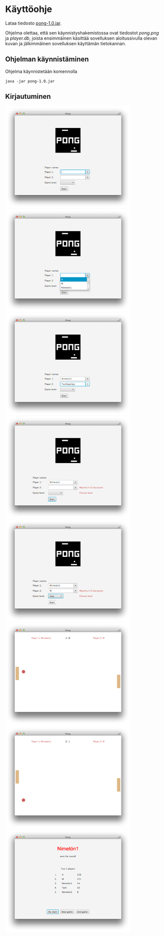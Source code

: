 # Käyttöohje

Lataa tiedosto [pong-1.0.jar](https://github.com/heidihas/otm-harjoitustyo/releases/tag/viikko5).

Ohjelma olettaa, että sen käynnistyshakemistossa ovat tiedostot _pong.png_ ja _player.db_, joista ensimmäinen käsittää sovelluksen aloitussivulla olevan kuvan ja jälkimmäinen sovelluksen käyttämän tietokannan.

## Ohjelman käynnistäminen

Ohjelma käynnistetään komennolla

```
java -jar pong-1.0.jar
```
## Kirjautuminen

<img src="https://github.com/heidihas/otm-harjoitustyo/blob/master/dokumentaatio/kuvat/Pong_pic_1.png" width="400">

<img src="https://github.com/heidihas/otm-harjoitustyo/blob/master/dokumentaatio/kuvat/Pong_pic_2.png" width="400">

<img src="https://github.com/heidihas/otm-harjoitustyo/blob/master/dokumentaatio/kuvat/Pong_pic_3.png" width="400">

<img src="https://github.com/heidihas/otm-harjoitustyo/blob/master/dokumentaatio/kuvat/Pong_pic_4.png" width="400">

<img src="https://github.com/heidihas/otm-harjoitustyo/blob/master/dokumentaatio/kuvat/Pong_pic_5.png" width="400">

<img src="https://github.com/heidihas/otm-harjoitustyo/blob/master/dokumentaatio/kuvat/Pong_pic_6.png" width="400">

<img src="https://github.com/heidihas/otm-harjoitustyo/blob/master/dokumentaatio/kuvat/Pong_pic_7.png" width="400">

<img src="https://github.com/heidihas/otm-harjoitustyo/blob/master/dokumentaatio/kuvat/Pong_pic_8.png" width="400">
